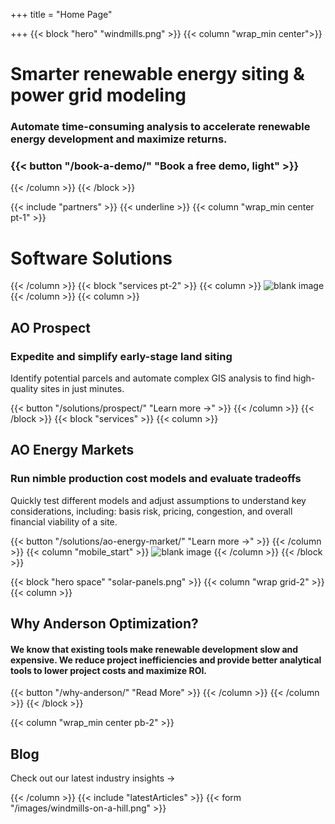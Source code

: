 +++
title = "Home Page"

+++
{{< block "hero" "windmills.png" >}}
{{< column "wrap_min center">}}

# Smarter renewable energy siting & power grid modeling

### Automate time-consuming analysis to accelerate renewable energy development and maximize returns.

### {{< button "/book-a-demo/" "Book a free demo, light" >}}

{{< /column >}}
{{< /block >}}

{{< include "partners" >}}
{{< underline >}}
{{< column "wrap_min center pt-1" >}}

# Software Solutions

{{< /column >}}
{{< block "services pt-2" >}}
{{< column >}}
![blank image](/images/prospect-home.jpg)
{{< /column >}}
{{< column >}}

## AO Prospect

### Expedite and simplify early-stage land siting

Identify potential parcels and automate complex GIS analysis to find high-quality sites in just minutes.

{{< button "/solutions/prospect/" "Learn more →" >}} {{< /column >}} {{< /block >}} {{< block "services" >}} {{< column >}}

## AO Energy Markets

### Run nimble production cost models and evaluate tradeoffs

Quickly test different models and adjust assumptions to understand key considerations, including: basis risk, pricing, congestion, and overall financial viability of a site.

{{< button "/solutions/ao-energy-market/" "Learn more →" >}} {{< /column >}} {{< column "mobile_start" >}} ![blank image](/images/solar-panels.png)
{{< /column >}}
{{< /block >}}

{{< block "hero space" "solar-panels.png" >}}
{{< column "wrap grid-2" >}}
{{< column >}}

## Why Anderson Optimization?

#### We know that existing tools make renewable development slow and expensive. We reduce project inefficiencies and provide better analytical tools to lower project costs and maximize ROI.

{{< button "/why-anderson/" "Read More" >}} {{< /column >}} {{< /column >}} {{< /block >}}

{{< column "wrap_min center pb-2" >}}

## Blog

Check out our latest industry insights →

{{< /column >}}
{{< include "latestArticles" >}}
{{< form "/images/windmills-on-a-hill.png" >}}
